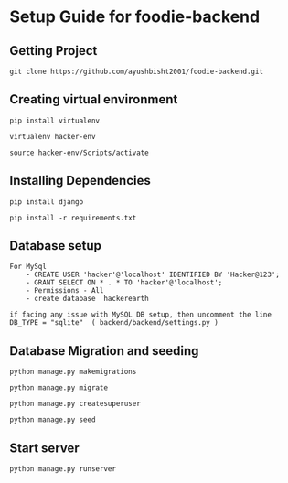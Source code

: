 # Setup Guide for foodie-backend

## Getting Project
    git clone https://github.com/ayushbisht2001/foodie-backend.git


## Creating virtual environment

    pip install virtualenv

    virtualenv hacker-env

    source hacker-env/Scripts/activate

## Installing Dependencies

    pip install django

    pip install -r requirements.txt

## Database setup

    For MySql
        - CREATE USER 'hacker'@'localhost' IDENTIFIED BY 'Hacker@123';
        - GRANT SELECT ON * . * TO 'hacker'@'localhost';
        - Permissions - All
        - create database  hackerearth

    if facing any issue with MySQL DB setup, then uncomment the line    
    DB_TYPE = "sqlite"  ( backend/backend/settings.py )


## Database Migration and seeding

    python manage.py makemigrations
    
    python manage.py migrate

    python manage.py createsuperuser

    python manage.py seed


## Start server

    python manage.py runserver
